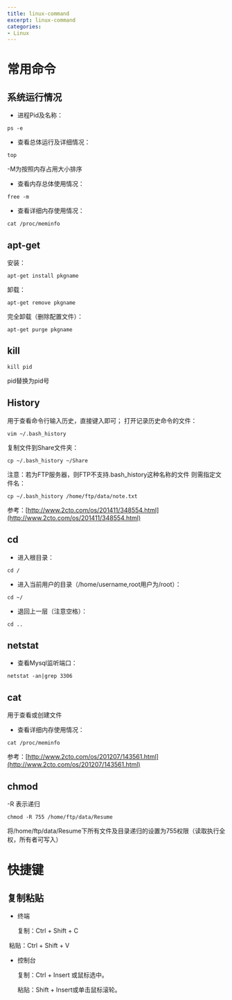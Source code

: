 ```yaml
---
title: linux-command
excerpt: linux-command
categories: 
- Linux
---
```




# 常用命令


## 系统运行情况
* 进程Pid及名称：
```
ps -e
```
* 查看总体运行及详细情况：
```
top
```
-M为按照内存占用大小排序
* 查看内存总体使用情况：
```
free -m
```
* 查看详细内存使用情况：
```
cat /proc/meminfo
```

## apt-get
安装：
```
apt-get install pkgname
```
卸载：
```
apt-get remove pkgname
```
完全卸载（删除配置文件）：
```
apt-get purge pkgname
```

## kill
```
kill pid
```
pid替换为pid号

## History
用于查看命令行输入历史，直接键入即可；
打开记录历史命令的文件：
```
vim ~/.bash_history
```
复制文件到Share文件夹：
```
cp ~/.bash_history ~/Share
```
注意：若为FTP服务器，则FTP不支持.bash_history这种名称的文件 则需指定文件名：
```
cp ~/.bash_history /home/ftp/data/note.txt
```
参考：[http://www.2cto.com/os/201411/348554.html](http://www.2cto.com/os/201411/348554.html)

## cd
* 进入根目录：
```
cd /
```
* 进入当前用户的目录（/home/username,root用户为/root）：
```
cd ~/
```
* 退回上一层（注意空格）：
```
cd ..
```

## netstat
* 查看Mysql监听端口：
```
netstat -an|grep 3306
```

## cat
用于查看或创建文件
* 查看详细内存使用情况：
```
cat /proc/meminfo
```
参考：[http://www.2cto.com/os/201207/143561.html](http://www.2cto.com/os/201207/143561.html)

## chmod
-R 表示递归
```
chmod -R 755 /home/ftp/data/Resume
```
将/home/ftp/data/Resume下所有文件及目录递归的设置为755权限（读取执行全权，所有者可写入）

# 快捷键
## 复制粘贴
- 终端
  
  复制：Ctrl + Shift + C

  粘贴：Ctrl + Shift + V
- 控制台

  复制：Ctrl + Insert 或鼠标选中。

  粘贴：Shift + Insert或单击鼠标滚轮。
